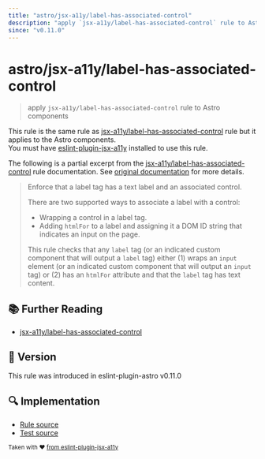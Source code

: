 ```yaml
---
title: "astro/jsx-a11y/label-has-associated-control"
description: "apply `jsx-a11y/label-has-associated-control` rule to Astro components"
since: "v0.11.0"
---
```


# astro/jsx-a11y/label-has-associated-control

> apply `jsx-a11y/label-has-associated-control` rule to Astro components

This rule is the same rule as [jsx-a11y/label-has-associated-control] rule but it applies to the Astro components.  
You must have [eslint-plugin-jsx-a11y] installed to use this rule.

[eslint-plugin-jsx-a11y]: https://github.com/jsx-eslint/eslint-plugin-jsx-a11y
[jsx-a11y/label-has-associated-control]: https://github.com/jsx-eslint/eslint-plugin-jsx-a11y/tree/HEAD/docs/rules/label-has-associated-control.md

The following is a partial excerpt from the [jsx-a11y/label-has-associated-control] rule documentation. See [original documentation][jsx-a11y/label-has-associated-control] for more details.

> Enforce that a label tag has a text label and an associated control.
>
> There are two supported ways to associate a label with a control:
>
> - Wrapping a control in a label tag.
> - Adding `htmlFor` to a label and assigning it a DOM ID string that indicates an input on the page.
>
> This rule checks that any `label` tag (or an indicated custom component that will output a `label` tag) either (1) wraps an `input` element (or an indicated custom component that will output an `input` tag) or (2) has an `htmlFor` attribute and that the `label` tag has text content.

## :books: Further Reading

- [jsx-a11y/label-has-associated-control]

## :rocket: Version

This rule was introduced in eslint-plugin-astro v0.11.0

## :mag: Implementation

- [Rule source](https://github.com/ota-meshi/eslint-plugin-astro/blob/main/src/rules/jsx-a11y/label-has-associated-control.ts)
- [Test source](https://github.com/ota-meshi/eslint-plugin-astro/blob/main/tests/src/rules/jsx-a11y/label-has-associated-control.ts)

<sup>Taken with ❤️ [from eslint-plugin-jsx-a11y](https://github.com/jsx-eslint/eslint-plugin-jsx-a11y/blob/main/docs/rules/label-has-associated-control.md)</sup>

